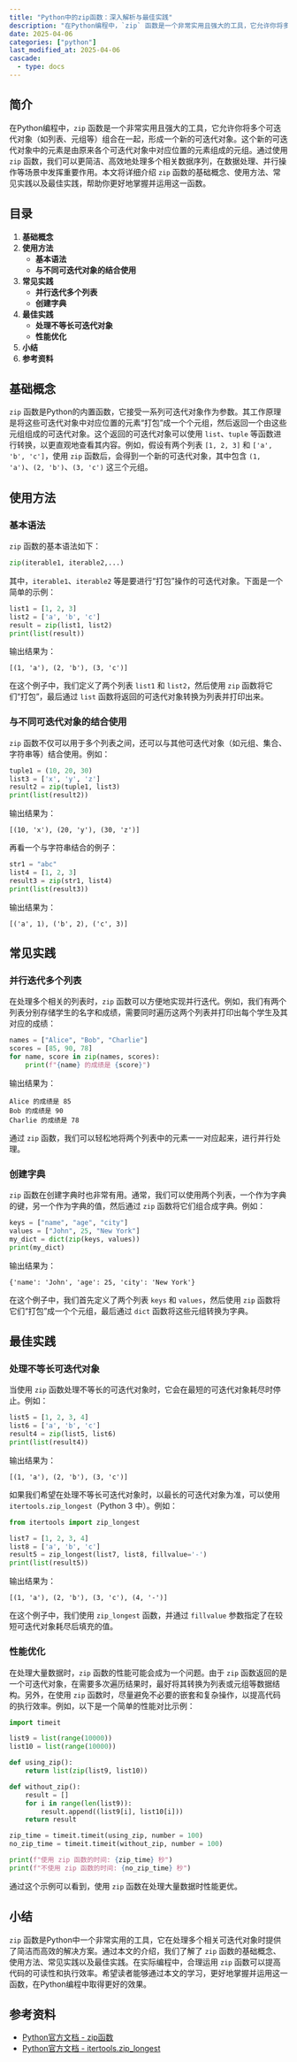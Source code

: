```yaml
---
title: "Python中的zip函数：深入解析与最佳实践"
description: "在Python编程中，`zip` 函数是一个非常实用且强大的工具，它允许你将多个可迭代对象（如列表、元组等）组合在一起，形成一个新的可迭代对象。这个新的可迭代对象中的元素是由原来各个可迭代对象中对应位置的元素组成的元组。通过使用 `zip` 函数，我们可以更简洁、高效地处理多个相关数据序列，在数据处理、并行操作等场景中发挥重要作用。本文将详细介绍 `zip` 函数的基础概念、使用方法、常见实践以及最佳实践，帮助你更好地掌握并运用这一函数。"
date: 2025-04-06
categories: ["python"]
last_modified_at: 2025-04-06
cascade:
  - type: docs
---
```



## 简介
在Python编程中，`zip` 函数是一个非常实用且强大的工具，它允许你将多个可迭代对象（如列表、元组等）组合在一起，形成一个新的可迭代对象。这个新的可迭代对象中的元素是由原来各个可迭代对象中对应位置的元素组成的元组。通过使用 `zip` 函数，我们可以更简洁、高效地处理多个相关数据序列，在数据处理、并行操作等场景中发挥重要作用。本文将详细介绍 `zip` 函数的基础概念、使用方法、常见实践以及最佳实践，帮助你更好地掌握并运用这一函数。

<!-- more -->
## 目录
1. **基础概念**
2. **使用方法**
    - **基本语法**
    - **与不同可迭代对象的结合使用**
3. **常见实践**
    - **并行迭代多个列表**
    - **创建字典**
4. **最佳实践**
    - **处理不等长可迭代对象**
    - **性能优化**
5. **小结**
6. **参考资料**

## 基础概念
`zip` 函数是Python的内置函数，它接受一系列可迭代对象作为参数。其工作原理是将这些可迭代对象中对应位置的元素“打包”成一个个元组，然后返回一个由这些元组组成的可迭代对象。这个返回的可迭代对象可以使用 `list`、`tuple` 等函数进行转换，以更直观地查看其内容。例如，假设有两个列表 `[1, 2, 3]` 和 `['a', 'b', 'c']`，使用 `zip` 函数后，会得到一个新的可迭代对象，其中包含 `(1, 'a')`、`(2, 'b')`、`(3, 'c')` 这三个元组。

## 使用方法

### 基本语法
`zip` 函数的基本语法如下：
```python
zip(iterable1, iterable2,...)
```
其中，`iterable1`、`iterable2` 等是要进行“打包”操作的可迭代对象。下面是一个简单的示例：
```python
list1 = [1, 2, 3]
list2 = ['a', 'b', 'c']
result = zip(list1, list2)
print(list(result))  
```
输出结果为：
```
[(1, 'a'), (2, 'b'), (3, 'c')]
```
在这个例子中，我们定义了两个列表 `list1` 和 `list2`，然后使用 `zip` 函数将它们“打包”，最后通过 `list` 函数将返回的可迭代对象转换为列表并打印出来。

### 与不同可迭代对象的结合使用
`zip` 函数不仅可以用于多个列表之间，还可以与其他可迭代对象（如元组、集合、字符串等）结合使用。例如：
```python
tuple1 = (10, 20, 30)
list3 = ['x', 'y', 'z']
result2 = zip(tuple1, list3)
print(list(result2))  
```
输出结果为：
```
[(10, 'x'), (20, 'y'), (30, 'z')]
```
再看一个与字符串结合的例子：
```python
str1 = "abc"
list4 = [1, 2, 3]
result3 = zip(str1, list4)
print(list(result3))  
```
输出结果为：
```
[('a', 1), ('b', 2), ('c', 3)]
```

## 常见实践

### 并行迭代多个列表
在处理多个相关的列表时，`zip` 函数可以方便地实现并行迭代。例如，我们有两个列表分别存储学生的名字和成绩，需要同时遍历这两个列表并打印出每个学生及其对应的成绩：
```python
names = ["Alice", "Bob", "Charlie"]
scores = [85, 90, 78]
for name, score in zip(names, scores):
    print(f"{name} 的成绩是 {score}")
```
输出结果为：
```
Alice 的成绩是 85
Bob 的成绩是 90
Charlie 的成绩是 78
```
通过 `zip` 函数，我们可以轻松地将两个列表中的元素一一对应起来，进行并行处理。

### 创建字典
`zip` 函数在创建字典时也非常有用。通常，我们可以使用两个列表，一个作为字典的键，另一个作为字典的值，然后通过 `zip` 函数将它们组合成字典。例如：
```python
keys = ["name", "age", "city"]
values = ["John", 25, "New York"]
my_dict = dict(zip(keys, values))
print(my_dict)  
```
输出结果为：
```
{'name': 'John', 'age': 25, 'city': 'New York'}
```
在这个例子中，我们首先定义了两个列表 `keys` 和 `values`，然后使用 `zip` 函数将它们“打包”成一个个元组，最后通过 `dict` 函数将这些元组转换为字典。

## 最佳实践

### 处理不等长可迭代对象
当使用 `zip` 函数处理不等长的可迭代对象时，它会在最短的可迭代对象耗尽时停止。例如：
```python
list5 = [1, 2, 3, 4]
list6 = ['a', 'b', 'c']
result4 = zip(list5, list6)
print(list(result4))  
```
输出结果为：
```
[(1, 'a'), (2, 'b'), (3, 'c')]
```
如果我们希望在处理不等长可迭代对象时，以最长的可迭代对象为准，可以使用 `itertools.zip_longest`（Python 3 中）。例如：
```python
from itertools import zip_longest

list7 = [1, 2, 3, 4]
list8 = ['a', 'b', 'c']
result5 = zip_longest(list7, list8, fillvalue='-')
print(list(result5))  
```
输出结果为：
```
[(1, 'a'), (2, 'b'), (3, 'c'), (4, '-')]
```
在这个例子中，我们使用 `zip_longest` 函数，并通过 `fillvalue` 参数指定了在较短可迭代对象耗尽后填充的值。

### 性能优化
在处理大量数据时，`zip` 函数的性能可能会成为一个问题。由于 `zip` 函数返回的是一个可迭代对象，在需要多次遍历结果时，最好将其转换为列表或元组等数据结构。另外，在使用 `zip` 函数时，尽量避免不必要的嵌套和复杂操作，以提高代码的执行效率。例如，以下是一个简单的性能对比示例：
```python
import timeit

list9 = list(range(10000))
list10 = list(range(10000))

def using_zip():
    return list(zip(list9, list10))

def without_zip():
    result = []
    for i in range(len(list9)):
        result.append((list9[i], list10[i]))
    return result

zip_time = timeit.timeit(using_zip, number = 100)
no_zip_time = timeit.timeit(without_zip, number = 100)

print(f"使用 zip 函数的时间: {zip_time} 秒")
print(f"不使用 zip 函数的时间: {no_zip_time} 秒")
```
通过这个示例可以看到，使用 `zip` 函数在处理大量数据时性能更优。

## 小结
`zip` 函数是Python中一个非常实用的工具，它在处理多个相关可迭代对象时提供了简洁而高效的解决方案。通过本文的介绍，我们了解了 `zip` 函数的基础概念、使用方法、常见实践以及最佳实践。在实际编程中，合理运用 `zip` 函数可以提高代码的可读性和执行效率。希望读者能够通过本文的学习，更好地掌握并运用这一函数，在Python编程中取得更好的效果。

## 参考资料
- [Python官方文档 - zip函数](https://docs.python.org/3/library/functions.html#zip)
- [Python官方文档 - itertools.zip_longest](https://docs.python.org/3/library/itertools.html#itertools.zip_longest)